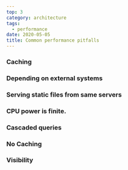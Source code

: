 ```yaml
---
top: 3
category: architecture
tags:
  - performance
date: 2020-05-05
title: Common performance pitfalls
---
```


### Caching


### Depending on external systems


### Serving static files from same servers


### CPU power is finite.


### Cascaded queries


### No Caching


### Visibility


### 


